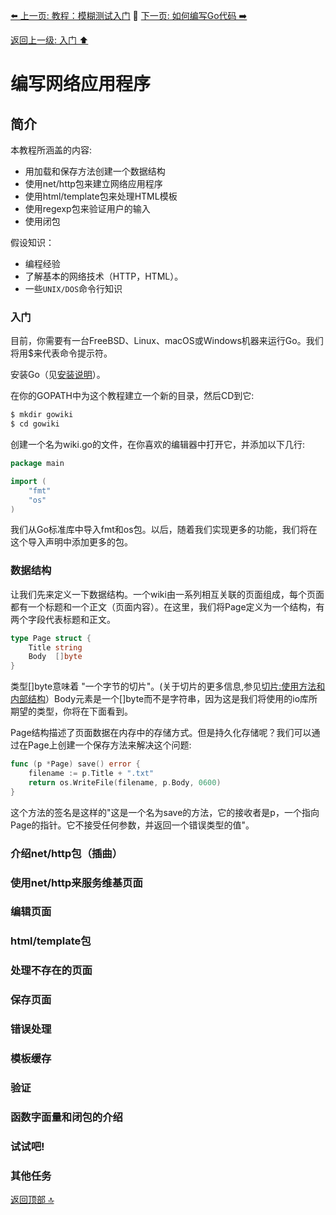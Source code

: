 [⬅️ 上一页: 教程：模糊测试入门](教程：模糊测试入门.md) 🚦 [下一页: 如何编写Go代码 ➡️](如何编写Go代码.md)

[返回上一级: 入门 ⬆️](../入门.md)

# 编写网络应用程序

## 简介

本教程所涵盖的内容:

- 用加载和保存方法创建一个数据结构
- 使用net/http包来建立网络应用程序
- 使用html/template包来处理HTML模板
- 使用regexp包来验证用户的输入
- 使用闭包

假设知识：

- 编程经验
- 了解基本的网络技术（HTTP，HTML）。
- 一些`UNIX/DOS`命令行知识

### 入门

目前，你需要有一台FreeBSD、Linux、macOS或Windows机器来运行Go。我们将用$来代表命令提示符。

安装Go（见[安装说明](下载和安装Go.md)）。

在你的GOPATH中为这个教程建立一个新的目录，然后CD到它:

```bash
$ mkdir gowiki
$ cd gowiki
```

创建一个名为wiki.go的文件，在你喜欢的编辑器中打开它，并添加以下几行:

```go
package main

import (
    "fmt"
    "os"
)
```

我们从Go标准库中导入fmt和os包。以后，随着我们实现更多的功能，我们将在这个导入声明中添加更多的包。

### 数据结构

让我们先来定义一下数据结构。一个wiki由一系列相互关联的页面组成，每个页面都有一个标题和一个正文（页面内容）。在这里，我们将Page定义为一个结构，有两个字段代表标题和正文。

```go
type Page struct {
    Title string
    Body  []byte
}
```

类型[]byte意味着 "一个字节的切片"。(关于切片的更多信息,参见[切片:使用方法和内部结构](#)）Body元素是一个[]byte而不是字符串，因为这是我们将使用的io库所期望的类型，你将在下面看到。

Page结构描述了页面数据在内存中的存储方式。但是持久化存储呢？我们可以通过在Page上创建一个保存方法来解决这个问题:

```go
func (p *Page) save() error {
    filename := p.Title + ".txt"
    return os.WriteFile(filename, p.Body, 0600)
}
```

这个方法的签名是这样的"这是一个名为save的方法，它的接收者是p，一个指向Page的指针。它不接受任何参数，并返回一个错误类型的值"。

### 介绍net/http包（插曲）

### 使用net/http来服务维基页面

### 编辑页面

### html/template包

### 处理不存在的页面

### 保存页面

### 错误处理

### 模板缓存

### 验证

### 函数字面量和闭包的介绍

### 试试吧!

### 其他任务

[返回顶部 🔝](#编写网络应用程序)